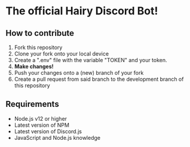 # The official Hairy Discord Bot!

## How to contribute
1. Fork this repository
2. Clone your fork onto your local device
3. Create a ".env" file with the variable "TOKEN" and your token.
4. <b>Make changes!</b>
5. Push your changes onto a (new) branch of your fork
6. Create a pull request from said branch to the development branch of this repository

## Requirements
- Node.js v12 or higher
- Latest version of NPM
- Latest version of Discord.js
- JavaScript and Node.js knowledge
